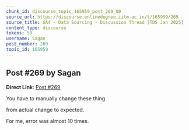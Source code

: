 ```yaml
---
chunk_id: discourse_topic_165959_post_269_00
source_url: https://discourse.onlinedegree.iitm.ac.in/t/165959/269
source_title: GA4 - Data Sourcing - Discussion Thread [TDS Jan 2025]
content_type: discourse
tokens: 59
username: Sagan
post_number: 269
topic_id: 165959
---
```


## Post #269 by Sagan

**Direct Link**: [Post #269](https://discourse.onlinedegree.iitm.ac.in/t/165959/269)

You have to manually change these thing

from actual change to expected.

For me, error was almost 10 times.
